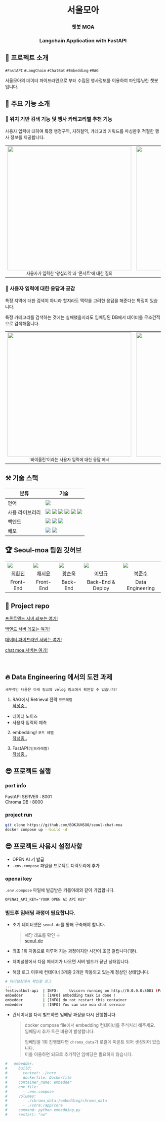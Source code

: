 <div align="center">
   <h1> 서울모아 </h1>
   <h3> 챗봇 MOA </h3>
   <h3> Langchain Application with FastAPI</h3>
</div>

## 📢 프로젝트 소개

`#FastAPI` `#LangChain` `#ChatBot` `#Embedding` `#RAG`

서울모아의 데이터 파이프라인으로 부터 수집된 행사정보를 이용하여 파인튜닝한 챗봇입니다.<br>



## 🔎 주요 기능 소개


### 🎯 위치 기반 검색 기능 및 행사 카테고리별 추천 기능
사용자 입력에 대하여 특정 행정구역, 지하철역, 카테고리 키워드를 파싱한후 적절한 행사 정보를 제공합니다.

<div align="center">
    <table>
        <tr>
            <td align="center"> <img
                    src="https://github.com/user-attachments/assets/56e9cb9b-01d3-4274-a56a-013dc9ac9b49"
                    height="400" /><br /> <sub>사용자가 입력한 '왕십리역'과 '콘서트'에 대한 질의</sub> </td>
            <td align="center"> <img
                    src="https://github.com/user-attachments/assets/2b247d54-3e67-40c9-b199-a5f68547e20c"
                    height="400" /><br /> <sub>실제 챗봇이 찾아온 행사 정보</sub> </td>
        </tr>
    </table>
</div>



### 🎯 사용자 입력에 대한 응답과 공감

특정 지역에 대한 검색이 아니라 할지라도 맥락을 고려한 응답을 해준다는 특징이 있습니다.

특정 카테고리를 검색하는 것에는 실패했을지라도 임베딩된 DB에서 데이터를 무조건적으로 검색해옵니다.

<div align="center">
    <table>
        <tr>
            <td align="center"> <img
                    src="https://github.com/user-attachments/assets/a71b5bed-9616-49e2-baf0-5f1dca38580d"
                    height="400" /><br /> <sub>'바이올린'이라는 사용자 입력에 대한 응답 예시</sub> </td>
            <td align="center"> <img
                    src="https://github.com/user-attachments/assets/2dd00a21-ee12-487f-b4cc-73e42599af8d"
                    height="400" /><br /> <sub>행사정보와 무관한 요청을 보냈을 때</sub> </td>
        </tr>
    </table>
</div>

## ⚒️ 기술 스택

| 분류 | 기술 |
| ---- | ---- |
| 언어 | <img src= "https://img.shields.io/badge/Python-3776AB?style=flat-square&logo=python&logoColor=white"> |
| 사용 라이브러리 |  <img src="https://img.shields.io/badge/openai-412991?style=flat-square&logo=openai&logoColor=white"> <img src="https://img.shields.io/badge/langchain--community-000000?style=flat-square&logo=LangChain&logoColor=white">  <img src="https://img.shields.io/badge/psycopg2-2c5d85?style=flat-square&logo=postgresql&logoColor=white"> <img src="https://img.shields.io/badge/sqlalchemy-336791?style=flat-square&logo=SQLAlchemy&logoColor=white"> <img src="https://img.shields.io/badge/geopy-000000?style=flat-square&logo=python&logoColor=white"> <img src="https://img.shields.io/badge/tiktoken-000000?style=flat-square&logo=python&logoColor=white"> |
| 백엔드 | <img src="https://img.shields.io/badge/fastapi-009688?style=flat-square&logo=fastapi&logoColor=white"> <img src="https://img.shields.io/badge/uvicorn-222222?style=flat-square&logo=python&logoColor=white"> <img src="https://img.shields.io/badge/ChromaDB-20232a?style=flat-square&logo=chroma&logoColor=white">|
| 배포 | <img src= "https://img.shields.io/badge/Jenkins-D24939?style=flat-square&logo=jenkins&logoColor=white"> <img src= "https://img.shields.io/badge/Docker-2496ED?style=flat-square&logo=docker&logoColor=white"> |

## 🏆 Seoul-moa 팀원 깃허브

<table align="center" width="100%">
  <tr>
    <td><img src="https://avatars.githubusercontent.com/u/68840464?v=4"/></td>
    <td><img src="https://avatars.githubusercontent.com/u/102515499?v=4"/></td>
    <td><img src="https://avatars.githubusercontent.com/u/108779266?v=4"/></td>
    <td><img src="https://avatars.githubusercontent.com/u/73154551?v=4"/></td>
    <td><img src="https://avatars.githubusercontent.com/u/170912062?v=4"/></td>
  </tr>
  <tr>
    <td align="center"><a href="https://github.com/Hwanjin-Choi">최환진</a>
    </td>
    <td align="center"><a href="https://github.com/seoyoun8694">채서윤</a>
    </td>
    <td align="center"><a href="https://github.com/SoonWookHwang">황순욱</a>
    </td>
    <td align="center"><a href="https://github.com/MingyooLee">이민규</a>
    </td>
    <td align="center"><a href="https://github.com/BOKJUNSOO">복준수</a>
  </tr>
  <tr>
    <td align="center">Front-End</td>
    <td align="center">Front-End</td>
    <td align="center">Back-End</td>
    <td align="center">Back-End & Deploy</td>
    <td align="center">Data Engineering</td>
  </tr>
</table>

## 🎈 Project repo

[프론트엔드 서버 레포는 여기!](https://github.com/Hwanjin-Choi/project-seoul-moa-frontend)

[백엔드 서버 레포는 여기!](https://github.com/SoonWookHwang/seoul-moa)

[데이터 파이프라인 서버는 여기!](https://github.com/BOKJUNSOO/seoul-de)

[chat moa 서버는 여기!](https://github.com/BOKJUNSOO/seoul-chat-moa)

<br>

## 🔥 Data Engineering 에서의 도전 과제

```
세부적인 내용은 아래 링크의 velog 링크에서 확인할 수 있습니다!
```

1. RAG에서 Retrieval 전략 `코드레벨`\
[작성중..](https://velog.io/@junsoobok/posts)
- 데이터 노이즈
- 사용자 입력의 예측

2. embedding! `코드 레벨`\
[작성중..](https://velog.io/@junsoobok/posts)

3. FastAPI`(인프라레벨)`\
[작성중..](https://velog.io/@junsoobok/posts)


## 😎 프로젝트 실행

### port info

FastAPI SERVER : 8001\
Chroma DB : 8000

### project run

```bash
git clone https://github.com/BOKJUNSOO/seoul-chat-moa
docker compose up --build -d
```

## 😎 프로젝트 사용시 설정사항

- OPEN AI 키 발급
- `.env.compose` 파일을 프로젝트 디렉토리에 추가

### openai key

`.env.compose` 파일에 발급받은 키를아래와 같이 기입합니다.
```
OPENAI_API_KEY='YOUR OPEN AI API KEY'
```

### 빌드후 임배딩 과정이 필요합니다.

- 초기 데이터셋은 `seoul-de`를 통해 구축해야 합니다.
  >해당 레포를 확인 ↓\
  >[seoul-de](https://github.com/BOKJUNSOO/seoul-de)

- 최초 1회 자동으로 이루어 지는 과정이지만 시간이 조금 걸립니다(1분).
- 터미널창에서 다음 메세지가 나오면 서버 빌드가 끝난 상태입니다.
- 해당 로그 이후에 컨테이너 3개중 2개만 작동되고 있는게 정상인 상태입니다.

```bash
# 터미널창에서 확인할 로그
...
festivalbot-api  | INFO:     Uvicorn running on http://0.0.0.0:8001 (Press CTRL+C to quit)
embedder         | [INFO] embedding task is done !
embedder         | [INFO] do not restart this container
embedder         | [INFO] You can use moa chat service
```

- 컨테이너를 다시 빌드하면 임베딩 과정을 다시 진행합니다.
    >docker compose file에서 embedding 컨테이너를 주석처리 해주세요.\
    >임베딩시 추가 토큰 비용이 발생합니다.
    >
    >임베딩을 1회 진행했다면 `chroma_data`가 로컬에 마운트 되어 생성되어 있습니다.\
    >이를 이용하면 되므로 추가적인 임베딩은 필요하지 않습니다.
```yaml
#   embedder:
#     build:
#       context: ./core
#       dockerfile: Dockerfile
#     container_name: embedder
#     env_file:
#       - .env.compose
#     volumes:
#       - ./chroma_data:/embedding/chroma_data
#       - ./core:/app/core
#     command: python embedding.py
#     restart: "no"
```

